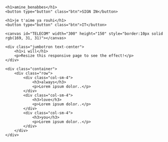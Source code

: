 <!DOCTYPE html>
<html>
<head>
    <title>my_page</title>
    <style>
        .btn {
            padding: 10px 20px;
            background-color: #007BFF;
            color: white;
            border: none;
            border-radius: 5px;
            cursor: pointer;
        }
        .btn:hover {
            background-color: #0056b3;
        }
        .jumbotron {
            padding: 2rem;
            background-color: #f8f9fa;
            border-radius: 0.3rem;
        }
        .container {
            margin-top: 20px;
        }
        .row {
            display: flex;
            justify-content: space-between;
        }
        .col-sm-4 {
            flex: 1;
            margin: 10px;
        }
    </style>
</head>
<body>

    <h1>amine_benabbes</h1>
    <button type="button" class="btn">SIGN IN</button>

    <h1>je t'aime ya rouhi</h1>
    <button type="button" class="btn">IT</button>

    <canvas id="TELECOM" width="300" height="150" style="border:10px solid rgb(169, 31, 31)"></canvas>

    <div class="jumbotron text-center">
        <h1>i will</h1>
        <p>Resize this responsive page to see the effect!</p>
    </div>

    <div class="container">
        <div class="row">
            <div class="col-sm-4">
                <h3>always</h3>
                <p>Lorem ipsum dolor..</p>
            </div>
            <div class="col-sm-4">
                <h3>love</h3>
                <p>Lorem ipsum dolor..</p>
            </div>
            <div class="col-sm-4">
                <h3>you</h3>
                <p>Lorem ipsum dolor..</p>
            </div>
        </div>
    </div>

</body>
</html>
